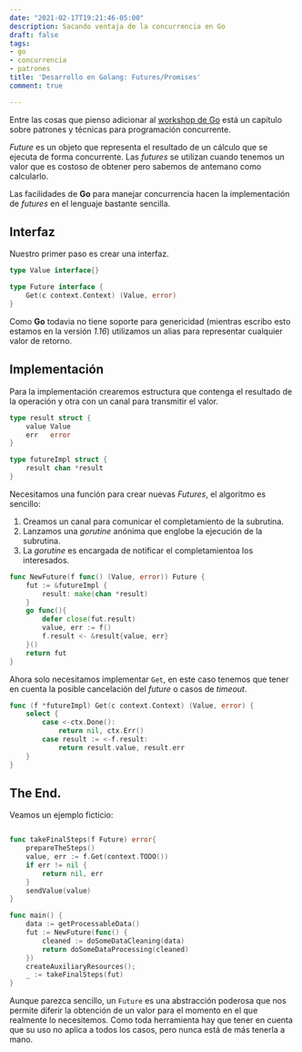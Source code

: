 ```yaml
---
date: "2021-02-17T19:21:46-05:00"
description: Sacando ventaja de la concurrencia en Go
draft: false
tags:
- go
- concurrencia
- patrones
title: 'Desarrollo en Golang: Futures/Promises'
comment: true

---
```


Entre las cosas que pienso adicionar al [workshop de
Go](https://yorodm.github.io/golang-workshop) está un capítulo sobre
patrones y técnicas para programación concurrente.

_Future_ es un objeto que representa el resultado de un cálculo que se
ejecuta de forma concurrente. Las _futures_ se utilizan cuando tenemos
un valor que es costoso de obtener pero sabemos de antemano como
calcularlo.

Las facilidades de **Go** para manejar concurrencia hacen la
implementación de _futures_ en el lenguaje bastante sencilla.

## Interfaz

Nuestro primer paso es crear una interfaz.

```go
type Value interface{}

type Future interface {
	Get(c context.Context) (Value, error)
}
```

Como **Go** todavia no tiene soporte para genericidad (mientras
escribo esto estamos en la versión _1.16_) utilizamos un alias para
representar cualquier valor de retorno.

## Implementación

Para la implementación crearemos estructura que contenga el resultado
de la operación y otra con un canal para transmitir el valor.

```go
type result struct {
	value Value
	err   error
}

type futureImpl struct {
	result chan *result
}
```

Necesitamos una función para crear nuevas _Futures_, el algoritmo es sencillo:

1. Creamos un canal para comunicar el completamiento de la subrutina.
2. Lanzamos una _gorutine_ anónima que englobe la ejecución de la
   subrutina.
3. La _gorutine_ es encargada de notificar el completamientoa los
   interesados.

```go
func NewFuture(f func() (Value, error)) Future {
	fut := &futureImpl {
		result: make(chan *result)
	}
	go func(){
		defer close(fut.result)
		value, err := f()
		f.result <- &result{value, err}
	}()
	return fut
}
```

Ahora solo necesitamos implementar `Get`, en este caso tenemos que
tener en cuenta la posible cancelación del _future_ o casos de
_timeout_.

```go
func (f *futureImpl) Get(c context.Context) (Value, error) {
	select {
		case <-ctx.Done():
			return nil, ctx.Err()
		case result := <-f.result:
			return result.value, result.err
	}
}
```

## The End.

Veamos un ejemplo ficticio:

```go

func takeFinalSteps(f Future) error{
	prepareTheSteps()
	value, err := f.Get(context.TODO())
	if err != nil {
		return nil, err
	}
	sendValue(value)
}

func main() {
	data := getProcessableData()
	fut := NewFuture(func() {
		cleaned := doSomeDataCleaning(data)
		return doSomeDataProcessing(cleaned)
	})
	createAuxiliaryResources();
	_ := takeFinalSteps(fut)
}
```

Aunque parezca sencillo, un `Future` es una abstracción poderosa que
nos permite diferir la obtención de un valor para el momento en el que
realmente lo necesitemos. Como toda herramienta hay que tener en
cuenta que su uso no aplica a todos los casos, pero nunca está de más
tenerla a mano.
